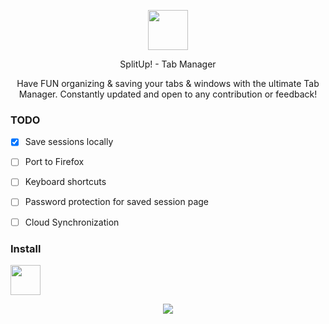 <p align="center">
  <img width="64" height ="64" src="https://github.com/onaralili/SplitUp/blob/master/SplitLogo.png" />
</p>
<p align="center" >
    SplitUp! - Tab Manager
<p>
<center>Have FUN organizing & saving your tabs & windows with the ultimate Tab Manager.
  Constantly updated and open to any contribution or feedback! </center>

### TODO
- [x]  Save sessions locally
- [ ]  Port to Firefox
- [ ]  Keyboard shortcuts
- [ ]  Password protection for saved session page
- [ ]  Cloud Synchronization  



### Install
<a href="https://chrome.google.com/webstore/detail/splitup/bhoodecbejheonelhikcfahgpgahffmf"><img src="https://raw.githubusercontent.com/alrra/browser-logos/master/src/chrome/chrome_128x128.png" width="48" /></a>

<p align="center">
  <img src="https://lh3.googleusercontent.com/5LA6oZx8-pz9PXISzOnGv_-tMoKU7yvGSVHvnpLWWAKVEqkrEX4qfX16KztwC9zwxjGkp9SvAA=w640-h400-e365" />
</p>

